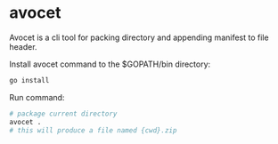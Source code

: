 # avocet
Avocet is a cli tool for packing directory and appending manifest to file header.

Install avocet command to the $GOPATH/bin directory:
```bash
go install
```
Run command:
```bash
# package current directory
avocet .
# this will produce a file named {cwd}.zip
```